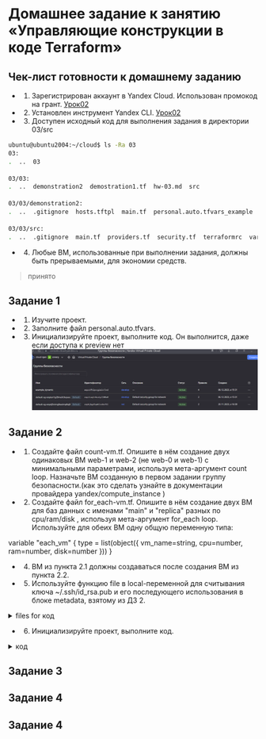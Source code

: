 # Домашнее задание к занятию «Управляющие конструкции в коде Terraform»

## Чек-лист готовности к домашнему заданию
* 1. Зарегистрирован аккаунт в Yandex Cloud. Использован промокод на грант.
[Урок02](https://github.com/R-Gennadi/devops-netology/blob/main/Terra/Terr_2.md "Ранее было представлено")

* 2. Установлен инструмент Yandex CLI.
[Урок02](https://github.com/R-Gennadi/devops-netology/blob/main/Terra/Terr_2.md "Ранее было представлено")

* 3.  Доступен исходный код для выполнения задания в директории 03/src

```bash
ubuntu@ubuntu2004:~/cloud$ ls -Ra 03
03:
.  ..  03

03/03:
.  ..  demonstration2  demostration1.tf  hw-03.md  src

03/03/demonstration2:
.  ..  .gitignore  hosts.tftpl  main.tf  personal.auto.tfvars_example  test.yml  variables.tf

03/03/src:
.  ..  .gitignore  main.tf  providers.tf  security.tf  terraformrc  variables.tf
```    
* 4.  Любые ВМ, использованные при выполнении задания, должны быть прерываемыми, для экономии средств.
> принято


## Задание 1
* 1. Изучите проект.
* 2. Заполните файл personal.auto.tfvars.
* 3. Инициализируйте проект, выполните код. Он выполнится, даже если доступа к preview нет 
![img.png](Files_3/img.png)


## Задание 2

* 1. Создайте файл count-vm.tf. 
Опишите в нём создание двух одинаковых ВМ web-1 и web-2 (не web-0 и web-1) с минимальными параметрами, используя мета-аргумент count loop.
Назначьте ВМ созданную в первом задании группу безопасности.(как это сделать узнайте в документации провайдера yandex/compute_instance )

* 2.  Создайте файл for_each-vm.tf. 
Опишите в нём создание двух ВМ для баз данных с именами "main" и "replica" разных по cpu/ram/disk , используя мета-аргумент for_each loop.
Используйте для обеих ВМ одну общую переменную типа:

variable "each_vm" {
  type = list(object({  vm_name=string, cpu=number, ram=number, disk=number }))
}

* 4.  ВМ из пункта 2.1 должны создаваться после создания ВМ из пункта 2.2.

* 5. Используйте функцию file в local-переменной для считывания ключа ~/.ssh/id_rsa.pub и его последующего использования в блоке metadata, взятому из ДЗ 2.

<details>
<summary> files for код </summary>
[count-vm.tf](Files_3%2Fcount-vm.tf)
[for_each-vm.tf](Files_3%2Ffor_each-vm.tf)

</details>

* 6. Инициализируйте проект, выполните код.

<details>
<summary> код </summary>


</details>

## Задание 3


## Задание 4


## Задание 4